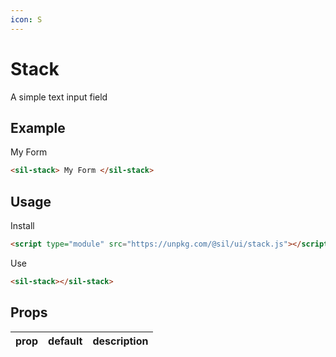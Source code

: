 ```yaml
---
icon: S
---
```


# Stack

A simple text input field

## Example

<sil-stack>
    My Form    
</sil-stack>

```html
<sil-stack> My Form </sil-stack>
```

## Usage

Install

```html
<script type="module" src="https://unpkg.com/@sil/ui/stack.js"></script>
```

Use

```html
<sil-stack></sil-stack>
```

## Props

| prop | default | description |
| ---- | ------- | ----------- |
